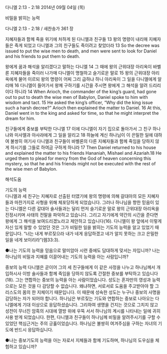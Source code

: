 다니엘 2:13 - 2:18 
2014년 09월 04일 (목)

비밀을 밝히는 능력



다니엘 2:13 - 2:18 / 새찬송가 361 장


지혜자들과 함께 죽을 위기에 처하게 된 다니엘과 친구들
13 왕의 명령이 내리매 지혜자들은 죽게 되었고 다니엘과 그의 친구들도 죽이려고 찾았더라
13 So the decree was issued to put the wise men to death, and men were sent to look for Daniel and his friends to put them to death.  

왕에게 꿈과 해석을 알리겠다고 말하는 다니엘 
14 그 때에 왕의 근위대장 아리옥이 바벨론 지혜자들을 죽이러 나가매 다니엘이 명철하고 슬기로운 말로 15 왕의 근위대장 아리옥에게 물어 이르되 왕의 명령이 어찌 그리 급하냐 하니 아리옥이 그 일을 다니엘에게 알리매 16 다니엘이 들어가서 왕께 구하기를 시간을 주시면 왕에게 그 해석을 알려 드리리이다 하니라
14 When Arioch, the commander of the king’s guard, had gone out to put to death the wise men of Babylon, Daniel spoke to him with wisdom and tact. 15 He asked the king’s officer, “Why did the king issue such a harsh decree?” Arioch then explained the matter to Daniel. 16 At this, Daniel went in to the king and asked for time, so that he might interpret the dream for him.   

친구들에게 중보를 부탁한 다니엘
17 이에 다니엘이 자기 집으로 돌아가서 그 친구 하나냐와 미사엘과 아사랴에게 그 일을 알리고 18 하늘에 계신 하나님이 이 은밀한 일에 대하여 불쌍히 여기사 다니엘과 친구들이 바벨론의 다른 지혜자들과 함께 죽임을 당하지 않게 하시기를 그들로 하여금 구하게 하니라
17 Then Daniel returned to his house and explained the matter to his friends Hananiah, Mishael and Azariah.18 He urged them to plead for mercy from the God of heaven concerning this mystery, so that he and his friends might not be executed with the rest of the wise men of Babylon.

해석도움





기도의 능력  
다니엘과 세 친구는 지혜자로 선출된 터였기에 왕의 명령에 의해 갈대아의 모든 지혜자들과 마찬가지로 사형을 위해 체포당하게 되었습니다. 그러나 하나님을 향한 믿음이 있는 다니엘은 다른 갈대아 술사들과는 달리 먼저 슬기로운 말로 왕의 근위대장 아리옥을 진정시키며 사태의 전말을 파악하고 있습니다. 그리고 자기에게 약간의 시간을 준다면 왕에게 그 해석을 보여드리겠노라고 제안하고 있습니다(16). 다니엘이 왕 앞에서 이렇게 자신 있게 말할 수 있었던 것은 그가 비밀한 일을 밝히는 기도의 능력을 알고 있었기 때문입니다. “너는 내게 부르짖으라 내가 네게 응답하겠고 네가 알지 못하는 크고 은밀한 일을 네게 보이리라”(렘33:3).

●나는 기도의 능력을 믿음으로 말미암아 시련 중에도 담대하게 맞서는 자입니까? 나는 하나님의 비밀과 지혜를 이끌어내는 기도의 능력을 아는 사람입니까?

중보의 능력 
다니엘은 곧이어 그의 세 친구들에게 이 같은 사정을 나누고 하나님께서 개입하시사 이방 술사들과 함께 죽임을 당하지 않도록 간절한 중보를 부탁하고 있습니다(18). 그는 연합하는 중보의 능력을 아는 사람이었습니다. 성도는 혼자만의 영성과 능력으로는 모든 것을 다 감당할 수 없습니다. 왜냐하면, 서로서로 도움을 주고받아야 할 그리스도의 몸의 한 지체이기 때문입니다. 이 때문에 성숙한 성도는 누구나 중보의 사명을 감당하는 자가 되어야 합니다. 하나님은 부르짖는 기도와 연합하는 중보로 나아오는 다니엘에게 기대 이상으로 응답하셨습니다. 그리하여 생명을 건지는 것으로 그치지 않고 성전이 무너진 암흑의 시대에 열방 위에 우뚝 서서 하나님의 계시를 나타내는 일에 귀히 사용 받게 되었습니다. 한편, 다니엘과 친구들이 하나님께 비밀을 알려주시기를 구할 수 있었던 핵심근거는 주의 긍휼이었습니다. 하나님은 불쌍히 여겨주심을 구하는 자녀의 기도에 반드시 응답하십니다.

●나는 중보기도의 능력을 아는 자로서 지체들과 함께 기도하며, 하나님의 도우심을 체험하고 있습니까?
